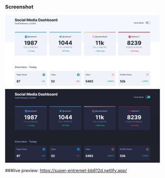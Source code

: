 
### Screenshot

![](images/screenshot1.png)
![](images/screenshot2.png)

###live preview: https://super-entremet-bb612d.netlify.app/

